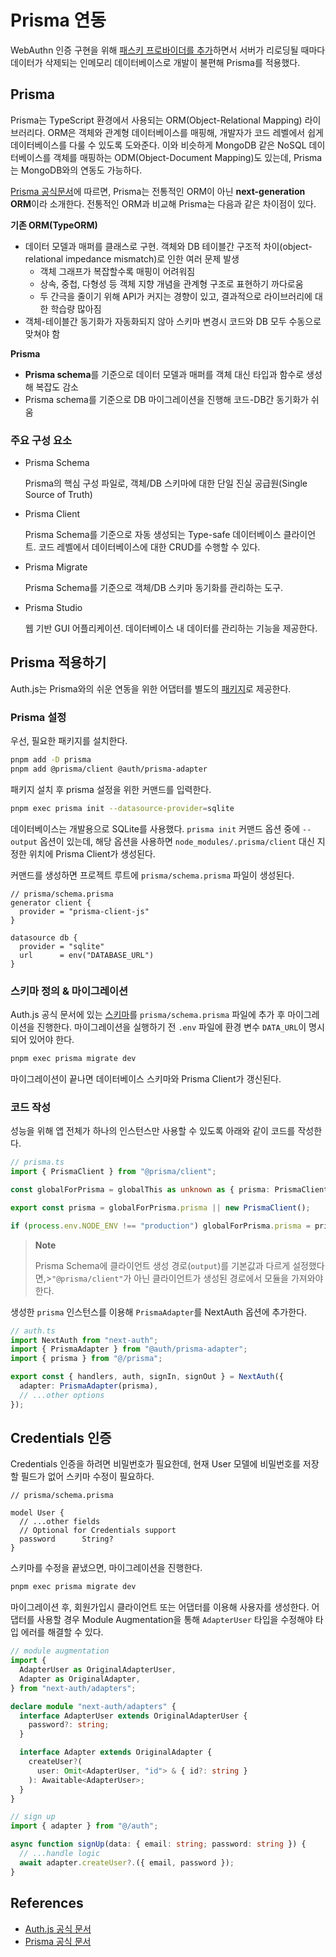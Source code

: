 # Prisma 연동

WebAuthn 인증 구현을 위해 [패스키 프로바이더를 추가](./webauthn.md)하면서 서버가 리로딩될 때마다 데이터가 삭제되는 인메모리 데이터베이스로 개발이 불편해 Prisma를 적용했다.

## Prisma

Prisma는 TypeScript 환경에서 사용되는 ORM(Object-Relational Mapping) 라이브러리다. ORM은 객체와 관계형 데이터베이스를 매핑해, 개발자가 코드 레벨에서 쉽게 데이터베이스를 다룰 수 있도록 도와준다. 이와 비슷하게 MongoDB 같은 NoSQL 데이터베이스를 객체를 매핑하는 ODM(Object-Document Mapping)도 있는데, Prisma는 MongoDB와의 연동도 가능하다.

[Prisma 공식문서](https://www.prisma.io/docs/orm/overview/prisma-in-your-stack/is-prisma-an-orm)에 따르면, Prisma는 전통적인 ORM이 아닌 **next-generation ORM**이라 소개한다. 전통적인 ORM과 비교해 Prisma는 다음과 같은 차이점이 있다.

**기존 ORM(TypeORM)**

- 데이터 모델과 매퍼를 클래스로 구현. 객체와 DB 테이블간 구조적 차이(object-relational impedance mismatch)로 인한 여러 문제 발생
  - 객체 그래프가 복잡할수록 매핑이 어려워짐
  - 상속, 중첩, 다형성 등 객체 지향 개념을 관계형 구조로 표현하기 까다로움
  - 두 간극을 줄이기 위해 API가 커지는 경향이 있고, 결과적으로 라이브러리에 대한 학습량 많아짐
- 객체-테이블간 동기화가 자동화되지 않아 스키마 변경시 코드와 DB 모두 수동으로 맞쳐야 함

**Prisma**

- **Prisma schema**를 기준으로 데이터 모델과 매퍼를 객체 대신 타입과 함수로 생성해 복잡도 감소
- Prisma schema를 기준으로 DB 마이그레이션을 진행해 코드-DB간 동기화가 쉬움

### 주요 구성 요소

- Prisma Schema

  Prisma의 핵심 구성 파일로, 객체/DB 스키마에 대한 단일 진실 공급원(Single Source of Truth)

- Prisma Client

  Prisma Schema를 기준으로 자동 생성되는 Type-safe 데이터베이스 클라이언트. 코드 레벨에서 데이터베이스에 대한 CRUD를 수행할 수 있다.

- Prisma Migrate

  Prisma Schema를 기준으로 객체/DB 스키마 동기화를 관리하는 도구.

- Prisma Studio

  웹 기반 GUI 어플리케이션. 데이터베이스 내 데이터를 관리하는 기능을 제공한다.

## Prisma 적용하기

Auth.js는 Prisma와의 쉬운 연동을 위한 어댑터를 별도의 [패키지](https://authjs.dev/getting-started/adapters/prisma)로 제공한다.

### Prisma 설정

우선, 필요한 패키지를 설치한다.

```bash
pnpm add -D prisma
pnpm add @prisma/client @auth/prisma-adapter
```

패키지 설치 후 prisma 설정을 위한 커맨드를 입력한다.

```bash
pnpm exec prisma init --datasource-provider=sqlite
```

데이터베이스는 개발용으로 SQLite를 사용했다. `prisma init` 커맨드 옵션 중에 `--output` 옵션이 있는데, 해당 옵션을 사용하면 `node_modules/.prisma/client` 대신 지정한 위치에 Prisma Client가 생성된다.

커맨드를 생성하면 프로젝트 루트에 `prisma/schema.prisma` 파일이 생성된다.

```prisma
// prisma/schema.prisma
generator client {
  provider = "prisma-client-js"
}

datasource db {
  provider = "sqlite"
  url      = env("DATABASE_URL")
}
```

### 스키마 정의 & 마이그레이션

Auth.js 공식 문서에 있는 [스키마](https://authjs.dev/getting-started/adapters/prisma#schema)를 `prisma/schema.prisma` 파일에 추가 후 마이그레이션을 진행한다. 마이그레이션을 실행하기 전 `.env` 파일에 환경 변수 `DATA_URL`이 명시되어 있어야 한다.

```bash
pnpm exec prisma migrate dev
```

마이그레이션이 끝나면 데이터베이스 스키마와 Prisma Client가 갱신된다.

### 코드 작성

성능을 위해 앱 전체가 하나의 인스턴스만 사용할 수 있도록 아래와 같이 코드를 작성한다.

```ts
// prisma.ts
import { PrismaClient } from "@prisma/client";

const globalForPrisma = globalThis as unknown as { prisma: PrismaClient };

export const prisma = globalForPrisma.prisma || new PrismaClient();

if (process.env.NODE_ENV !== "production") globalForPrisma.prisma = prisma;
```

> **Note**
>
> Prisma Schema에 클라이언트 생성 경로(`output`)를 기본값과 다르게 설정했다면,>`"@prisma/client"`가 아닌 클라이언트가 생성된 경로에서 모듈을 가져와야 한다.

생성한 `prisma` 인스턴스를 이용해 `PrismaAdapter`를 NextAuth 옵션에 추가한다.

```ts
// auth.ts
import NextAuth from "next-auth";
import { PrismaAdapter } from "@auth/prisma-adapter";
import { prisma } from "@/prisma";

export const { handlers, auth, signIn, signOut } = NextAuth({
  adapter: PrismaAdapter(prisma),
  // ...other options
});
```

## Credentials 인증

Credentials 인증을 하려면 비밀번호가 필요한데, 현재 User 모델에 비밀번호를 저장할 필드가 없어 스키마 수정이 필요하다.

```prisma
// prisma/schema.prisma

model User {
  // ...other fields
  // Optional for Credentials support
  password      String?
}
```

스키마를 수정을 끝냈으면, 마이그레이션을 진행한다.

```bash
pnpm exec prisma migrate dev
```

마이그레이션 후, 회원가입시 클라이언트 또는 어댑터를 이용해 사용자를 생성한다. 어댑터를 사용할 경우 Module Augmentation을 통해 `AdapterUser` 타입을 수정해야 타입 에러를 해결할 수 있다.

```ts
// module augmentation
import {
  AdapterUser as OriginalAdapterUser,
  Adapter as OriginalAdapter,
} from "next-auth/adapters";

declare module "next-auth/adapters" {
  interface AdapterUser extends OriginalAdapterUser {
    password?: string;
  }

  interface Adapter extends OriginalAdapter {
    createUser?(
      user: Omit<AdapterUser, "id"> & { id?: string }
    ): Awaitable<AdapterUser>;
  }
}

// sign up
import { adapter } from "@/auth";

async function signUp(data: { email: string; password: string }) {
  // ...handle logic
  await adapter.createUser?.({ email, password });
}
```

## References

- [Auth.js 공식 문서](https://authjs.dev/getting-started/adapters/prisma)
- [Prisma 공식 문서](https://www.prisma.io/docs/)
